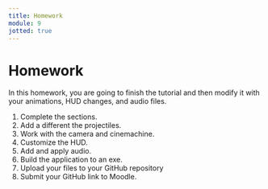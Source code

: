 ```yaml
---
title: Homework
module: 9
jotted: true
---
```


# Homework

In this homework, you are going to finish the tutorial and then modify it with your animations, HUD changes, and audio files.

1. Complete the sections.
3. Add a different the projectiles.
4. Work with the camera and cinemachine.
3. Customize the HUD.
4. Add and apply audio.
5. Build the application to an exe.
6. Upload your files to your GitHub repository
7. Submit your GitHub link to Moodle.